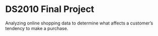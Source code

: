 # DS2010 Final Project
Analyzing online shopping data to determine what affects a customer’s tendency to make a purchase.
